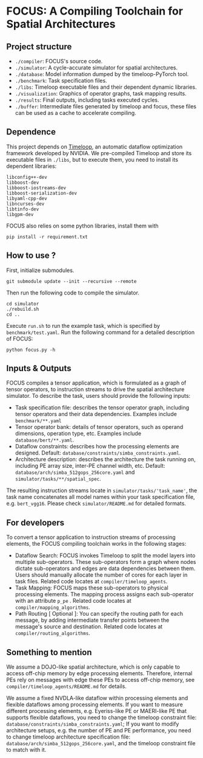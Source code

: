 # FOCUS: A Compiling Toolchain for Spatial Architectures

## Project structure

* `./compiler`: FOCUS's source code.
* `./simulator`: A cycle-accurate simulator for spatial architectures.
* `./database`: Model information dumped by the timeloop-PyTorch tool.
* `./benchmark`: Task specification files. 
* `./libs`: Timeloop executable files and their dependent dynamic libraries.
* `./visualization`: Graphics of operator graphs, task mapping results.
* `./results`: Final outputs, including tasks executed cycles. 
* `./buffer`: Intermediate files generated by timeloop and focus, these files can be used as a cache to accelerate compiling.


## Dependence

This project depends on [Timeloop](https://github.com/buxiangqimingle233/Timeloop-pro), an automatic dataflow optimization framework developed by NVIDIA. We pre-compiled Timeloop and store its executable files in `./libs`, but to execute them, you need to install its dependent libraries: 

```
libconfig++-dev
libboost-dev
libboost-iostreams-dev
libboost-serialization-dev
libyaml-cpp-dev
libncurses-dev
libtinfo-dev
libgpm-dev
```

FOCUS also relies on some python libraries, install them with
```
pip install -r requirement.txt
```

## How to use ? 
First, initialize submodules. 
```
git submodule update --init --recursive --remote
```

Then run the following code to compile the simulator. 
```
cd simulator
./rebuild.sh
cd ..
```

Execute ``run.sh`` to run the example task, which is specified by `benchmark/test.yaml`. Run the following command for a detailed description of FOCUS: 
```
python focus.py -h
```

## Inputs & Outputs

FOCUS compiles a tensor application, which is formulated as a graph of tensor operators, to instruction streams to drive the spatial architecture simulator. To describe the task, users should provide the following inputs: 
* Task specification file: describes the tensor operator graph, including tensor operators and their data dependencies. Examples include `benchmark/**.yaml`
* Tensor operator bank: details of tensor operators, such as operand dimensions, operation type, etc. Examples include `database/bert/**.yaml`.
* Dataflow constraints: describes how the processing elements are designed. Default: `database/constraints/simba_constraints.yaml`. 
* Architecture description: describes the architecture the task running on, including PE array size, inter-PE channel width, etc. Default: `database/arch/simba_512gops_256core.yaml` and `simulator/tasks/**/spatial_spec`. 

The resulting instruction streams locate in `simulator/tasks/'task_name'`, the task name concatenates all model names within your task specification file, e.g. `bert_vgg16`. Please check `simulator/README.md` for detailed formats. 

## For developers

To convert a tensor application to instruction streams of processing elements, the FOCUS compiling toolchain works in the following stages: 
* Dataflow Search: FOCUS invokes Timeloop to split the model layers into multiple sub-operators. These sub-operators form a graph where nodes dictate sub-operators and edges are data dependencies between them. Users should manually allocate the number of cores for each layer in task files. Related code locates at `compiler/timeloop_agents`. 
* Task Mapping: FOCUS maps these sub-operators to physical processing elements. The mapping process assigns each sub-operator with an attribute `p_pe` . Related code locates at `compiler/mapping_algorithms`. 
* Path Routing [ Optional ]: You can specify the routing path for each message, by adding intermediate transfer points between the message's source and destination. Related code locates at `compiler/routing_algorithms`. 


## Something to mention

We assume a DOJO-like spatial architecture, which is only capable to access off-chip memory by edge processing elements. Therefore, internal PEs rely on messages with edge these PEs to access off-chip memory, see `compiler/timeloop_agents/README.md` for details. 

We assume a fixed NVDLA-like dataflow within processing elements and flexible dataflows among processing elements. If you want to measure different processing elements, e.g. Eyeriss-like PE or MAERI-like PE that supports flexible dataflows, you need to change the timeloop constraint file: `database/constraints/simba_constraints.yaml`; If you want to modify architecture setups, e.g. the number of PE and PE performance, you need to change timeloop architecture specification file: `database/arch/simba_512gops_256core.yaml`, and the timeloop constraint file to match with it. 

